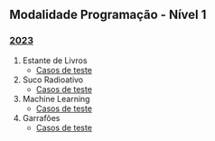 ## Modalidade Programação - Nível 1

### [2023](provas/ProvaOBI2023_cfp1.pdf)

1. Estante de Livros
    - [Casos de teste](test_set/2023cfpj_estante.zip)
2. Suco Radioativo
    - [Casos de teste](test_set/2023cfpj_estante.zip)
3. Machine Learning
    - [Casos de teste](test_set/2023cfp1_machine-learning.zip)
4. Garrafões
    - [Casos de teste](test_set/2023cfp1_garrafoes.zip)
